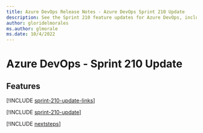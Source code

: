 ```yaml
---
title: Azure DevOps Release Notes - Azure DevOps Sprint 210 Update
description: See the Sprint 210 feature updates for Azure DevOps, including next steps.
author: gloridelmorales
ms.author: glmorale
ms.date: 10/4/2022
---
```


# Azure DevOps - Sprint 210 Update

## Features

[!INCLUDE [sprint-210-update-links](../includes/general/sprint-210-update-links.md)]

[!INCLUDE [sprint-210-update](../includes/general/sprint-210-update.md)]

[!INCLUDE [nextsteps](../includes/nextsteps.md)]